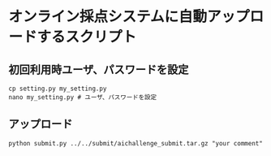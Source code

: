 # オンライン採点システムに自動アップロードするスクリプト
## 初回利用時ユーザ、パスワードを設定
```
cp setting.py my_setting.py
nano my_setting.py # ユーザ、パスワードを設定
```

## アップロード
```
python submit.py ../../submit/aichallenge_submit.tar.gz "your comment"
```